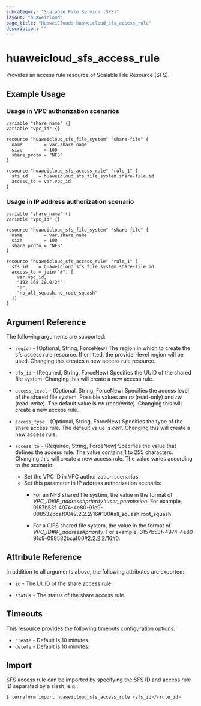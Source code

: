 ```yaml
---
subcategory: "Scalable File Service (SFS)"
layout: "huaweicloud"
page_title: "HuaweiCloud: huaweicloud_sfs_access_rule"
description: ""
---
```


# huaweicloud_sfs_access_rule

Provides an access rule resource of Scalable File Resource (SFS).

## Example Usage

### Usage in VPC authorization scenarios

```hcl
variable "share_name" {}
variable "vpc_id" {}

resource "huaweicloud_sfs_file_system" "share-file" {
  name        = var.share_name
  size        = 100
  share_proto = "NFS"
}

resource "huaweicloud_sfs_access_rule" "rule_1" {
  sfs_id    = huaweicloud_sfs_file_system.share-file.id
  access_to = var.vpc_id
}
```

### Usage in IP address authorization scenario

```hcl
variable "share_name" {}
variable "vpc_id" {}

resource "huaweicloud_sfs_file_system" "share-file" {
  name        = var.share_name
  size        = 100
  share_proto = "NFS"
}

resource "huaweicloud_sfs_access_rule" "rule_1" {
  sfs_id    = huaweicloud_sfs_file_system.share-file.id
  access_to = join("#", [
    var.vpc_id,
    "192.168.10.0/24",
    "0",
    "no_all_squash,no_root_squash"
  ])
}
```

## Argument Reference

The following arguments are supported:

* `region` - (Optional, String, ForceNew) The region in which to create the sfs access rule resource. If omitted, the
  provider-level region will be used. Changing this creates a new access rule resource.

* `sfs_id` - (Required, String, ForceNew) Specifies the UUID of the shared file system. Changing this will create a new
  access rule.

* `access_level` - (Optional, String, ForceNew) Specifies the access level of the shared file system. Possible values
  are *ro* (read-only)
  and *rw* (read-write). The default value is *rw* (read/write). Changing this will create a new access rule.

* `access_type` - (Optional, String, ForceNew) Specifies the type of the share access rule. The default value is *cert*.
  Changing this will create a new access rule.

* `access_to` - (Required, String, ForceNew) Specifies the value that defines the access rule. The value contains 1 to
  255 characters. Changing this will create a new access rule. The value varies according to the scenario:
  + Set the VPC ID in VPC authorization scenarios.
  + Set this parameter in IP address authorization scenario:
      - For an NFS shared file system, the value in the format of  *VPC_ID#IP_address#priority#user_permission*.
        For example, 0157b53f-4974-4e80-91c9-098532bcaf00#2.2.2.2/16#100#all_squash,root_squash.

      - For a CIFS shared file system, the value in the format of *VPC_ID#IP_address#priority*.
        For example, 0157b53f-4974-4e80-91c9-098532bcaf00#2.2.2.2/16#0.

## Attribute Reference

In addition to all arguments above, the following attributes are exported:

* `id` - The UUID of the share access rule.

* `status` - The status of the share access rule.

## Timeouts

This resource provides the following timeouts configuration options:

* `create` - Default is 10 minutes.
* `delete` - Default is 10 minutes.

## Import

SFS access rule can be imported by specifying the SFS ID and access rule ID separated by a slash, e.g.:

```bash
$ terraform import huaweicloud_sfs_access_rule <sfs_id>/<rule_id>
```
